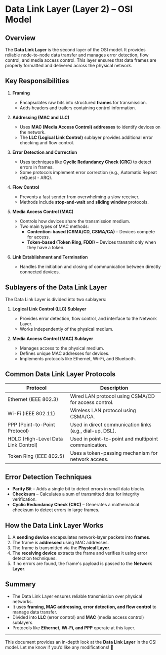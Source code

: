 # Data Link Layer (Layer 2) – OSI Model  

## Overview  

The **Data Link Layer** is the second layer of the OSI model. It provides reliable node-to-node data transfer and manages error detection, flow control, and media access control. This layer ensures that data frames are properly formatted and delivered across the physical network.  

## Key Responsibilities  

1. **Framing**  
   - Encapsulates raw bits into structured **frames** for transmission.  
   - Adds headers and trailers containing control information.  

2. **Addressing (MAC and LLC)**  
   - Uses **MAC (Media Access Control) addresses** to identify devices on the network.  
   - The **LLC (Logical Link Control)** sublayer provides additional error checking and flow control.  

3. **Error Detection and Correction**  
   - Uses techniques like **Cyclic Redundancy Check (CRC)** to detect errors in frames.  
   - Some protocols implement error correction (e.g., Automatic Repeat reQuest - ARQ).  

4. **Flow Control**  
   - Prevents a fast sender from overwhelming a slow receiver.  
   - Methods include **stop-and-wait** and **sliding window** protocols.  

5. **Media Access Control (MAC)**  
   - Controls how devices share the transmission medium.  
   - Two main types of MAC methods:  
     - **Contention-based (CSMA/CD, CSMA/CA)** – Devices compete for access.  
     - **Token-based (Token Ring, FDDI)** – Devices transmit only when they have a token.  

6. **Link Establishment and Termination**  
   - Handles the initiation and closing of communication between directly connected devices.  

## Sublayers of the Data Link Layer  

The Data Link Layer is divided into two sublayers:  

1. **Logical Link Control (LLC) Sublayer**  
   - Provides error detection, flow control, and interface to the Network Layer.  
   - Works independently of the physical medium.  

2. **Media Access Control (MAC) Sublayer**  
   - Manages access to the physical medium.  
   - Defines unique MAC addresses for devices.  
   - Implements protocols like Ethernet, Wi-Fi, and Bluetooth.  

## Common Data Link Layer Protocols  

| Protocol | Description |  
|----------|------------|  
| Ethernet (IEEE 802.3) | Wired LAN protocol using CSMA/CD for access control. |  
| Wi-Fi (IEEE 802.11) | Wireless LAN protocol using CSMA/CA. |  
| PPP (Point-to-Point Protocol) | Used in direct communication links (e.g., dial-up, DSL). |  
| HDLC (High-Level Data Link Control) | Used in point-to-point and multipoint communication. |  
| Token Ring (IEEE 802.5) | Uses a token-passing mechanism for network access. |  

## Error Detection Techniques  

- **Parity Bit** – Adds a single bit to detect errors in small data blocks.  
- **Checksum** – Calculates a sum of transmitted data for integrity verification.  
- **Cyclic Redundancy Check (CRC)** – Generates a mathematical checksum to detect errors in large frames.  

## How the Data Link Layer Works  

1. A **sending device** encapsulates network-layer packets into **frames**.  
2. The frame is **addressed** using MAC addresses.  
3. The frame is transmitted via the **Physical Layer**.  
4. The **receiving device** extracts the frame and verifies it using error detection techniques.  
5. If no errors are found, the frame's payload is passed to the **Network Layer**.  

## Summary  

- The Data Link Layer ensures reliable transmission over physical networks.  
- It uses **framing, MAC addressing, error detection, and flow control** to manage data transfer.  
- Divided into **LLC** (error control) and **MAC** (media access control) sublayers.  
- Protocols like **Ethernet, Wi-Fi, and PPP** operate at this layer.  

---

This document provides an in-depth look at the **Data Link Layer** in the OSI model. Let me know if you’d like any modifications! 🚀  
